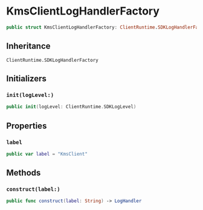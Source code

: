 # KmsClientLogHandlerFactory

``` swift
public struct KmsClientLogHandlerFactory: ClientRuntime.SDKLogHandlerFactory 
```

## Inheritance

`ClientRuntime.SDKLogHandlerFactory`

## Initializers

### `init(logLevel:)`

``` swift
public init(logLevel: ClientRuntime.SDKLogLevel) 
```

## Properties

### `label`

``` swift
public var label = "KmsClient"
```

## Methods

### `construct(label:)`

``` swift
public func construct(label: String) -> LogHandler 
```
